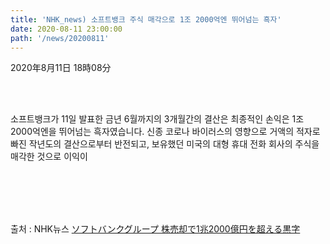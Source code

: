 ```yaml
---
title: 'NHK_news) 소프트뱅크 주식 매각으로 1조 2000억엔 뛰어넘는 흑자'
date: 2020-08-11 23:00:00
path: '/news/20200811'
---
```

2020年8月11日 18時08分

<br>
<br>

 소프트뱅크가 11일 발표한 금년 6월까지의 3개월간의 결산은 최종적인 손익은 1조 2000억엔을 뛰어넘는 흑자였습니다. 신종 코로나 바이러스의 영향으로 거액의 적자로 빠진 작년도의 결산으로부터 반전되고, 보유했던 미국의 대형 휴대 전화 회사의 주식을 매각한 것으로 이익이 

<br>
<br>
<br>
<br>

출처 : NHK뉴스 [ソフトバンクグループ 株売却で1兆2000億円を超える黒字](https://www3.nhk.or.jp/news/html/20200811/k10012562261000.html?utm_int=news-business_contents_news-main_005)